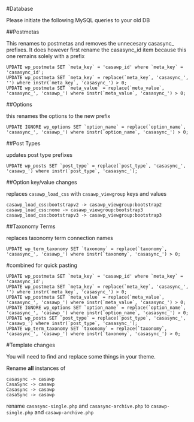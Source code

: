 #Database

Please initiate the following MySQL queries to your old DB

##Postmetas

This renames to postmetas and removes the unnecesary casasync_ prefixes. It does however first rename the casasync_id item because this one remains solely with a prefix

```
UPDATE wp_postmeta SET `meta_key` = 'casawp_id' where `meta_key` = 'casasync_id';
UPDATE wp_postmeta SET `meta_key` = replace(`meta_key`, 'casasync_', '') where instr(`meta_key`, 'casasync_') > 0;
UPDATE wp_postmeta SET `meta_value` = replace(`meta_value`, 'casasync_', 'casawp_') where instr(`meta_value`, 'casasync_') > 0;
```

##Options

this renames the options to the new prefix

```
UPDATE IGNORE wp_options SET `option_name` = replace(`option_name`, 'casasync_', 'casawp_') where instr(`option_name`, 'casasync_') > 0;
```

##Post Types

updates post type prefixes

```
UPDATE wp_posts SET `post_type` = replace(`post_type`, 'casasync_', 'casawp_') where instr(`post_type`, 'casasync_'); 
```

##Option key/value changes

replaces `casawp_load_css` with `casawp_viewgroup` keys and values

```
casawp_load_css:bootstrapv2 -> casawp_viewgroup:bootstrap2
casawp_load_css:none -> casawp_viewgroup:bootstrap3
casawp_load_css:bootstrapv3 -> casawp_viewgroup:bootstrap3

```

##Taxonomy Terms

replaces taxonomy term connection names

```
UPDATE wp_term_taxonomy SET `taxonomy` = replace(`taxonomy`, 'casasync_', 'casawp_') where instr(`taxonomy`, 'casasync_') > 0;
```

#combined for quick pasting

```
UPDATE wp_postmeta SET `meta_key` = 'casawp_id' where `meta_key` = 'casasync_id';
UPDATE wp_postmeta SET `meta_key` = replace(`meta_key`, 'casasync_', '') where instr(`meta_key`, 'casasync_') > 0;
UPDATE wp_postmeta SET `meta_value` = replace(`meta_value`, 'casasync_', 'casawp_') where instr(`meta_value`, 'casasync_') > 0;
UPDATE IGNORE wp_options SET `option_name` = replace(`option_name`, 'casasync_', 'casawp_') where instr(`option_name`, 'casasync_') > 0;
UPDATE wp_posts SET `post_type` = replace(`post_type`, 'casasync_', 'casawp_') where instr(`post_type`, 'casasync_'); 
UPDATE wp_term_taxonomy SET `taxonomy` = replace(`taxonomy`, 'casasync_', 'casawp_') where instr(`taxonomy`, 'casasync_') > 0;
```

#Template changes

You will need to find and replace some things in your theme.

Rename **all** instances of

```
casasync -> casawp
CasaSync -> casawp
Casasync -> casawp
casaSync -> casawp
```

rename `casasync-single.php` and `casasync-archive.php` to `casawp-single.php` and `casawp-archive.php`


